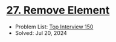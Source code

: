 # [27. Remove Element](https://leetcode.com/problems/remove-element/)

- Problem List: [Top Interview 150](https://leetcode.com/studyplan/top-interview-150/)
- Solved: Jul 20, 2024
